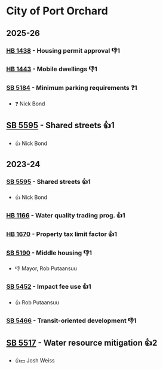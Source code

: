 # City of Port Orchard
## 2025-26

### [HB 1438](/bill/2025-26/hb/1438/) - Housing permit approval  👎1 

### [HB 1443](/bill/2025-26/hb/1443/) - Mobile dwellings  👎1 

### [SB 5184](/bill/2025-26/sb/5184/) - Minimum parking requirements   ❓1
* ❓ Nick Bond

## [SB 5595](/bill/2025-26/sb/5595/) - Shared streets 👍1  
* 👍 Nick Bond

## 2023-24

### [SB 5595](/bill/2023-24/sb/5595/) - Shared streets 👍1  
* 👍 Nick Bond

### [HB 1166](/bill/2023-24/hb/1166/) - Water quality trading prog. 👍1  

### [HB 1670](/bill/2023-24/hb/1670/) - Property tax limit factor 👍1  

### [SB 5190](/bill/2023-24/sb/5190/) - Middle housing  👎1 
* 👎 Mayor, Rob Putaansuu

### [SB 5452](/bill/2023-24/sb/5452/) - Impact fee use 👍1  
* 👍 Rob Putaansuu

### [SB 5466](/bill/2023-24/sb/5466/) - Transit-oriented development  👎1 

## [SB 5517](/bill/2023-24/sb/5517/) - Water resource mitigation 👍2  
* 👍💵 Josh Weiss
